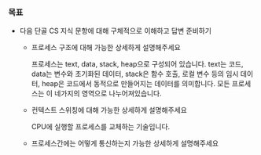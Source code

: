 ### 목표

- 다음 단골 CS 지식 문항에 대해 구체적으로 이해하고 답변 준비하기

  - 프로세스 구조에 대해 가능한 상세하게 설명해주세요

    프로세스는 text, data, stack, heap으로 구성되어 있습니다.  text는 코드, data는 변수와 초기화된 데이터,  stack은 함수 호출, 로컬 변수 등의 임시 데이터, heap은 코드에서 동적으로 만들어지는 데이터를 의미합니다. 모든 프로세스는 이 네가지의 영역으로 나누어져있습니다.

  - 컨텍스트 스위칭에 대해 가능한 상세하게 설명해주세요

    CPU에 실행할 프로세스를 교체하는 기술입니다. 

  - 프로세스간에는 어떻게 통신하는지 가능한 상세하게 설명해주세요